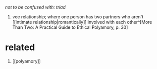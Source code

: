 _not to be confused with: triad_

1. vee relationship; where one person has two partners who aren't [[intimate relationship|romantically]] involved with each other^[More Than Two: A Practical Guide to Ethical Polyamory, p. 30]

# related
1. [[polyamory]]